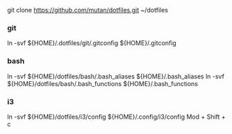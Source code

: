 git clone https://github.com/mutan/dotfiles.git ~/dotfiles


### git
ln -svf ${HOME}/.dotfiles/git/.gitconfig ${HOME}/.gitconfig

### bash
ln -svf ${HOME}/dotfiles/bash/.bash_aliases ${HOME}/.bash_aliases
ln -svf ${HOME}/dotfiles/bash/.bash_functions ${HOME}/.bash_functions

### i3
ln -svf ${HOME}/dotfiles/i3/config ${HOME}/.config/i3/config
Mod + Shift + c
